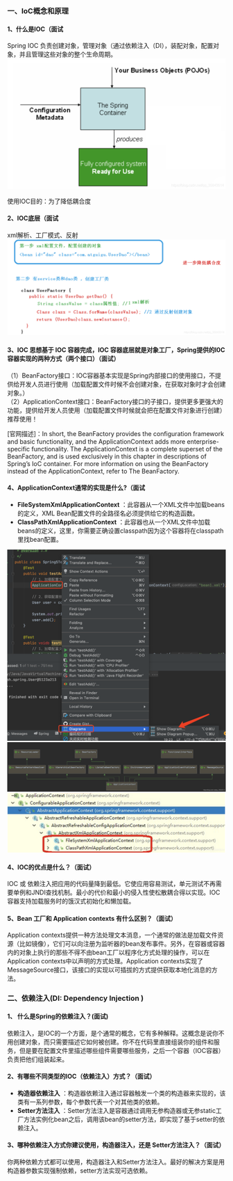 ### 一、IoC概念和原理

#### 1、什么是IOC（面试

Spring IOC 负责创建对象，管理对象（通过依赖注入（DI），装配对象，配置对象，并且管理这些对象的整个生命周期。  
 ![在这里插入图片描述](assets/2021030410120941-20220618181600-zv0t8ju.png)

使用IOC目的：为了降低耦合度

#### 2、IOC底层（面试

xml解析、工厂模式、反射  
 ![图解底层原理](assets/2021030219074044-20220618181600-5w7hvt9.png)

####  3、IOC 思想基于 IOC 容器完成，IOC 容器底层就是对象工厂，Spring提供的I0C容器实现的两种方式（两个接口）（面试）

（1）BeanFactory接口：IOC容器基本实现是Spring内部接口的使用接口，不提供给开发人员进行使用（加载配置文件时候不会创建对象，在获取对象时才会创建对象。）  
 （2）ApplicationContext接口：BeanFactory接口的子接口，提供更多更强大的功能，提供给开发人员使用（加载配置文件时候就会把在配置文件对象进行创建）推荐使用！

[官网描述]：In short, the BeanFactory provides the configuration framework and basic functionality, and the ApplicationContext adds more enterprise-specific functionality. The ApplicationContext is a complete superset of the BeanFactory, and is used exclusively in this chapter in descriptions of Spring’s IoC container. For more information on using the BeanFactory instead of the ApplicationContext, refer to The BeanFactory.

####  4、ApplicationContext通常的实现是什么?（面试

* **FileSystemXmlApplicationContext** ：此容器从一个XML文件中加载beans的定义，XML Bean配置文件的全路径名必须提供给它的构造函数。
* **ClassPathXmlApplicationContext** ：此容器也从一个XML文件中加载beans的定义，这里，你需要正确设置classpath因为这个容器将在classpath里找bean配置。

![在这里插入图片描述](assets/20210302214354351-20220618181600-rrftk0b.png)  
 ![在这里插入图片描述](assets/20210302214441676-20220618181600-ugli2m2.png)  
 ![在这里插入图片描述](assets/20210302214940221-20220618181600-xrx73pt.png)

#### 4、IOC的优点是什么？（面试）

IOC 或 依赖注入把应用的代码量降到最低。它使应用容易测试，单元测试不再需要单例和JNDI查找机制。最小的代价和最小的侵入性使松散耦合得以实现。IOC容器支持加载服务时的饿汉式初始化和懒加载。

#### 5、Bean 工厂和 Application contexts 有什么区别？（面试）

Application contexts提供一种方法处理文本消息，一个通常的做法是加载文件资源（比如镜像），它们可以向注册为监听器的bean发布事件。另外，在容器或容器内的对象上执行的那些不得不由bean工厂以程序化方式处理的操作，可以在Application contexts中以声明的方式处理。Application contexts实现了MessageSource接口，该接口的实现以可插拔的方式提供获取本地化消息的方法。

### 二、依赖注入(DI: Dependency Injection )

#### 1、 什么是Spring的依赖注入？(面试)

依赖注入，是IOC的一个方面，是个通常的概念，它有多种解释。这概念是说你不用创建对象，而只需要描述它如何被创建。你不在代码里直接组装你的组件和服务，但是要在配置文件里描述哪些组件需要哪些服务，之后一个容器（IOC容器）负责把他们组装起来。

#### 2、有哪些不同类型的IOC（依赖注入）方式？（面试）

* **构造器依赖注入** ：构造器依赖注入通过容器触发一个类的构造器来实现的，该类有一系列参数，每个参数代表一个对其他类的依赖。
* **Setter方法注入** ：Setter方法注入是容器通过调用无参构造器或无参static工厂方法实例化bean之后，调用该bean的setter方法，即实现了基于setter的依赖注入。

#### 3、哪种依赖注入方式你建议使用，构造器注入，还是 Setter方法注入？（面试）

你两种依赖方式都可以使用，构造器注入和Setter方法注入。最好的解决方案是用构造器参数实现强制依赖，setter方法实现可选依赖。
